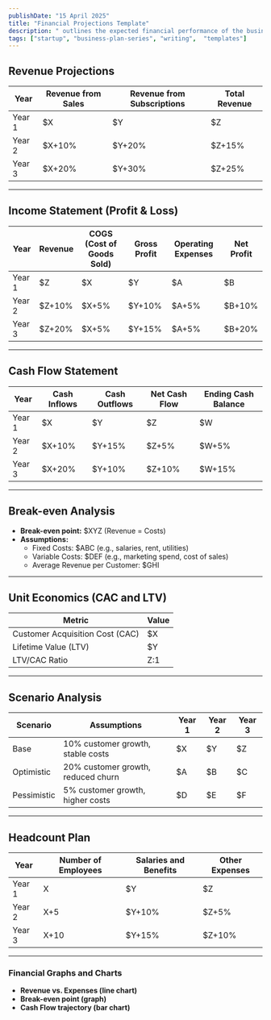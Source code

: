 ```yaml
---
publishDate: "15 April 2025"
title: "Financial Projections Template"
description: " outlines the expected financial performance of the business for the next 3-5 years."
tags: ["startup", "business-plan-series", "writing",  "templates"]
---
```


## **Revenue Projections**

| Year | Revenue from Sales | Revenue from Subscriptions | Total Revenue |
|------|--------------------|----------------------------|---------------|
| Year 1 | $X | $Y | $Z |
| Year 2 | $X+10% | $Y+20% | $Z+15% |
| Year 3 | $X+20% | $Y+30% | $Z+25% |

---

## **Income Statement (Profit & Loss)**

| Year | Revenue | COGS (Cost of Goods Sold) | Gross Profit | Operating Expenses | Net Profit |
|------|---------|---------------------------|--------------|--------------------|------------|
| Year 1 | $Z | $X | $Y | $A | $B |
| Year 2 | $Z+10% | $X+5% | $Y+10% | $A+5% | $B+10% |
| Year 3 | $Z+20% | $X+5% | $Y+15% | $A+5% | $B+20% |

---

## **Cash Flow Statement**

| Year | Cash Inflows | Cash Outflows | Net Cash Flow | Ending Cash Balance |
|------|--------------|---------------|---------------|---------------------|
| Year 1 | $X | $Y | $Z | $W |
| Year 2 | $X+10% | $Y+15% | $Z+5% | $W+5% |
| Year 3 | $X+20% | $Y+10% | $Z+10% | $W+15% |

---

## **Break-even Analysis**

- **Break-even point:** $XYZ (Revenue = Costs)
- **Assumptions:**
  - Fixed Costs: $ABC (e.g., salaries, rent, utilities)
  - Variable Costs: $DEF (e.g., marketing spend, cost of sales)
  - Average Revenue per Customer: $GHI

---

## **Unit Economics (CAC and LTV)**

| Metric | Value |
|--------|-------|
| Customer Acquisition Cost (CAC) | $X |
| Lifetime Value (LTV) | $Y |
| LTV/CAC Ratio | Z:1 |

---

## **Scenario Analysis**

| Scenario | Assumptions | Year 1 | Year 2 | Year 3 |
|----------|-------------|--------|--------|--------|
| Base | 10% customer growth, stable costs | $X | $Y | $Z |
| Optimistic | 20% customer growth, reduced churn | $A | $B | $C |
| Pessimistic | 5% customer growth, higher costs | $D | $E | $F |

---

## **Headcount Plan**

| Year | Number of Employees | Salaries and Benefits | Other Expenses |
|------|---------------------|-----------------------|----------------|
| Year 1 | X | $Y | $Z |
| Year 2 | X+5 | $Y+10% | $Z+5% |
| Year 3 | X+10 | $Y+15% | $Z+10% |

---

### **Financial Graphs and Charts**
- **Revenue vs. Expenses (line chart)**
- **Break-even point (graph)**
- **Cash Flow trajectory (bar chart)**
